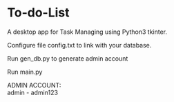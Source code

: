 # To-do-List
A desktop app for Task Managing using Python3 tkinter.

Configure file config.txt to link with your database.

Run gen_db.py to generate admin account

Run main.py

ADMIN ACCOUNT:  
admin - admin123
